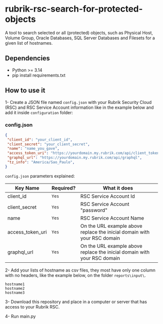 # rubrik-rsc-search-for-protected-objects

A tool to search selected or all (protected) objects, such as Physical Host, Volume Group, Oracle Databases, SQL Server Databases and Filesets for a given list of hostnames.

## Dependencies

- Python >= 3.14
- pip install requirements.txt

## How to use it

1- Create a JSON file named `config.json` with your Rubrik Security Cloud (RSC) and RSC Service Account information like in the example below and add it inside `configuration` folder:

### config.json

```json
{
 "client_id": "your_client_id",
 "client_secret": "your_client_secret",
 "name": "name_you_gave",
 "access_token_uri": "https://yourdomain.my.rubrik.com/api/client_token",
 "graphql_url": "https://yourdomain.my.rubrik.com/api/graphql",
 "tz_info": "America/Sao_Paulo",
}
```

`config.json` parameters explained:

| Key Name                      | Required? | What it does                                                |
| ----------------------------- | --------- | ----------------------------------------------------------- |
| client_id                     | `Yes`     | RSC Service Account Id                                      |
| client_secret                 | `Yes`     | RSC Service Account "password"                              |
| name                          | `Yes`     | RSC Service Account Name                                    |
| access_token_uri              | `Yes`     | On the URL example above replace the inicial domain with your RSC domain |
| graphql_url                   | `Yes`     | On the URL example above replace the inicial domain with your RSC domain |

2- Add your lists of hostname as csv files, they most have only one column with no headers, like the example below, on the folder `reports\input\`.

```
hostname1
hostname2
hostname3
```

3- Download this repository and place in a computer or server that has access to your Rubrik RSC.

4- Run main.py
